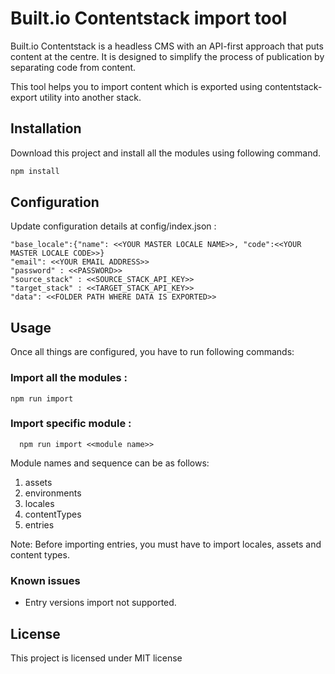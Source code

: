 # Built.io Contentstack import tool

Built.io Contentstack is a headless CMS with an API-first approach that puts content at the centre. It is designed to simplify the process of publication by separating code from content.

This tool helps you to import content which is exported using contentstack-export utility into another stack. 

## Installation

Download this project and install all the modules using following command.

```bash
npm install
```

## Configuration

Update configuration details at config/index.json :

```
"base_locale":{"name": <<YOUR MASTER LOCALE NAME>>, "code":<<YOUR MASTER LOCALE CODE>>}
"email": <<YOUR EMAIL ADDRESS>>
"password" : <<PASSWORD>>
"source_stack" : <<SOURCE_STACK_API_KEY>>
"target_stack" : <<TARGET_STACK_API_KEY>>
"data": <<FOLDER PATH WHERE DATA IS EXPORTED>>
  ```
  
## Usage
  
Once all things are configured, you have to run following commands:
  
### Import all the modules :

  ```
  npm run import 
  ```
  
### Import specific module :
  
```
  npm run import <<module name>>
 ```
 
 Module names and sequence can be as follows:
 1. assets
 2. environments
 3. locales
 4. contentTypes
 5. entries
 
Note: Before importing entries, you must have to import locales, assets and content types.

### Known issues
* Entry versions import not supported.

## License
This project is licensed under MIT license
